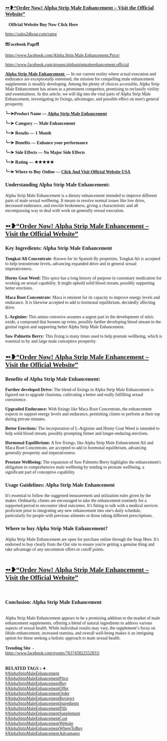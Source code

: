 <div class="oXnYGc">
<div class="X7AGAf">
<div class="ptW7te">
<h3><strong><a href="https://sales24hour.com/ramg" target="_blank" rel="nofollow" data-saferedirecturl="https://www.google.com/url?hl=en&amp;q=https://sales24hour.com/ramg&amp;source=gmail&amp;ust=1729781412650000&amp;usg=AOvVaw1n8ox1rQ-F9DLJNcfy-SFK"><span style="font-family: Georgia;">➻❥&ldquo;Order Now! Alpha Strip Male Enhancement&nbsp;&ndash; Visit the Official Website&rdquo;</span></a></strong></h3>
<p><strong><span style="font-family: Georgia;">💊Official Website Buy Now Click Here 💊&nbsp;</span></strong></p>
<p><a href="https://sales24hour.com/ramg" target="_blank" rel="nofollow" data-saferedirecturl="https://www.google.com/url?hl=en&amp;q=https://sales24hour.com/ramg&amp;source=gmail&amp;ust=1729781412650000&amp;usg=AOvVaw1n8ox1rQ-F9DLJNcfy-SFK"><span style="font-family: Georgia;">https://sales24hour.com/ramg</span></a></p>
<p><strong><span style="font-family: Georgia;">❗❗Facebook Page❗❗</span></strong></p>
<p><a href="https://www.facebook.com/Alpha.Strip.Male.Enhancement.Price/" target="_blank" rel="nofollow" data-saferedirecturl="https://www.google.com/url?hl=en&amp;q=https://www.facebook.com/Alpha.Strip.Male.Enhancement.Price/&amp;source=gmail&amp;ust=1729781412650000&amp;usg=AOvVaw35bkE_7fopQbF9rFqtjB39"><span style="font-family: Georgia;">https://www.facebook.com/Alpha.Strip.Male.Enhancement.Price/</span></a></p>
<p><a href="https://www.facebook.com/groups/alphastripmaleenhancement.official" target="_blank" rel="nofollow" data-saferedirecturl="https://www.google.com/url?hl=en&amp;q=https://www.facebook.com/groups/alphastripmaleenhancement.official&amp;source=gmail&amp;ust=1729781412650000&amp;usg=AOvVaw3i4wWaFvSI2CJ51Vja_7ig"><span style="font-family: Georgia;">https://www.facebook.com/groups/alphastripmaleenhancement.official</span></a></p>
<p><span style="font-family: Georgia;"><strong><a href="https://sales24hour.com/ramg" target="_blank" rel="nofollow" data-saferedirecturl="https://www.google.com/url?hl=en&amp;q=https://sales24hour.com/ramg&amp;source=gmail&amp;ust=1729781412650000&amp;usg=AOvVaw1n8ox1rQ-F9DLJNcfy-SFK">Alpha Strip Male Enhancement&nbsp;</a></strong>&mdash; In our current reality where actual execution and endurance are exceptionally esteemed, the mission for compelling male enhancement supplements is steadily developing. Among the plenty of choices accessible, Alpha Strip Male Enhancement has arisen as a prominent competitor, promising to reclassify virility and essentialness. In this article, we will dig into the vital parts of Alpha Strip Male Enhancement, investigating its fixings, advantages, and possible effect on men's general prosperity.</span></p>
<p><strong><span style="font-family: Georgia;">╰┈➤Product Name &mdash;&nbsp;<a href="https://sales24hour.com/ramg" target="_blank" rel="nofollow" data-saferedirecturl="https://www.google.com/url?hl=en&amp;q=https://sales24hour.com/ramg&amp;source=gmail&amp;ust=1729781412650000&amp;usg=AOvVaw1n8ox1rQ-F9DLJNcfy-SFK">Alpha Strip Male Enhancement</a></span></strong></p>
<p><strong><span style="font-family: Georgia;">╰┈➤ Category &mdash; Male Enhancement</span></strong></p>
<p><strong><span style="font-family: Georgia;">╰┈➤ Results &mdash; 1 Month</span></strong></p>
<p><strong><span style="font-family: Georgia;">╰┈➤ Benefits &mdash; Enhance your performance</span></strong></p>
<p><strong><span style="font-family: Georgia;">╰┈➤ Side Effects &mdash; No Major Side Effects</span></strong></p>
<p><strong><span style="font-family: Georgia;">╰┈➤ Rating &mdash; ★★★★★</span></strong></p>
<p><strong><span style="font-family: Georgia;">╰┈➤ Where to Buy Online &mdash;&nbsp;<a href="https://sales24hour.com/ramg" target="_blank" rel="nofollow" data-saferedirecturl="https://www.google.com/url?hl=en&amp;q=https://sales24hour.com/ramg&amp;source=gmail&amp;ust=1729781412650000&amp;usg=AOvVaw1n8ox1rQ-F9DLJNcfy-SFK">Click And Visit Official Website USA</a></span></strong></p>
<h3><strong><span style="font-family: Georgia;">Understanding Alpha Strip Male Enhancement:</span></strong></h3>
<p><span style="font-family: Georgia;">Alpha Strip Male Enhancement is a dietary enhancement intended to improve different parts of male sexual wellbeing. It means to resolve normal issues like low drive, decreased endurance, and erectile brokenness, giving a characteristic and all encompassing way to deal with work on generally sexual execution.</span></p>
<h2><strong><a href="https://sales24hour.com/ramg" target="_blank" rel="nofollow" data-saferedirecturl="https://www.google.com/url?hl=en&amp;q=https://sales24hour.com/ramg&amp;source=gmail&amp;ust=1729781412650000&amp;usg=AOvVaw1n8ox1rQ-F9DLJNcfy-SFK"><span style="font-family: Georgia;">➻❥&ldquo;Order Now!&nbsp;Alpha Strip Male Enhancement&nbsp;&ndash; Visit the Official Website&rdquo;</span></a></strong></h2>
<h3><strong><span style="font-family: Georgia;">Key Ingredients: Alpha Strip Male Enhancement</span></strong></h3>
<p><span style="font-family: Georgia;"><strong>Tongkat Ali Concentrate</strong>: Known for its Spanish fly properties, Tongkat Ali is accepted to help testosterone levels, advancing expanded drive and in general sexual imperativeness.</span></p>
<p><span style="font-family: Georgia;"><strong>Horny Goat Weed:</strong>&nbsp;This spice has a long history of purpose in customary medication for working on sexual capability. It might uphold solid blood stream, possibly supporting better erections.</span></p>
<p><span style="font-family: Georgia;"><strong>Maca Root Concentrate:&nbsp;</strong>Maca is eminent for its capacity to improve energy levels and endurance. It is likewise accepted to add to hormonal equilibrium, decidedly affecting drive.</span></p>
<p><span style="font-family: Georgia;"><strong>L-Arginine:</strong>&nbsp;This amino corrosive assumes a urgent part in the development of nitric oxide, a compound that loosens up veins, possibly further developing blood stream to the genital region and supporting better Alpha Strip Male Enhancement.</span></p>
<p><span style="font-family: Georgia;"><strong>Saw Palmetto Berry:&nbsp;</strong>This fixing is many times used to help prostate wellbeing, which is essential to by and large male conceptive prosperity.</span></p>
<h2><strong><a href="https://sales24hour.com/ramg" target="_blank" rel="nofollow" data-saferedirecturl="https://www.google.com/url?hl=en&amp;q=https://sales24hour.com/ramg&amp;source=gmail&amp;ust=1729781412650000&amp;usg=AOvVaw1n8ox1rQ-F9DLJNcfy-SFK"><span style="font-family: Georgia;">➻❥&ldquo;Order Now!&nbsp;Alpha Strip Male Enhancement&nbsp;&ndash; Visit the Official Website&rdquo;</span></a></strong></h2>
<h3><strong><span style="font-family: Georgia;">Benefits of Alpha Strip Male Enhancement:</span></strong></h3>
<p><span style="font-family: Georgia;"><strong>Further developed Drive:</strong>&nbsp;The blend of fixings in Alpha Strip Male Enhancement is figured out to upgrade charisma, cultivating a better and really fulfilling sexual coexistence.</span></p>
<p><span style="font-family: Georgia;"><strong>Upgraded Endurance:&nbsp;</strong>With fixings like Maca Root Concentrate, the enhancement expects to support energy levels and endurance, permitting clients to perform at their top during private minutes.</span></p>
<p><span style="font-family: Georgia;"><strong>Better Erections:</strong>&nbsp;The incorporation of L-Arginine and Horny Goat Weed is intended to help solid blood stream, possibly prompting firmer and longer-enduring erections.</span></p>
<p><span style="font-family: Georgia;"><strong>Hormonal Equilibrium:&nbsp;</strong>A few fixings, like Alpha Strip Male Enhancement Ali and Maca Root Concentrate, are accepted to add to hormonal equilibrium, advancing generally prosperity and imperativeness.</span></p>
<p><span style="font-family: Georgia;"><strong>Prostate Wellbeing:&nbsp;</strong>The expansion of Saw Palmetto Berry highlights the enhancement's obligation to comprehensive male wellbeing by tending to prostate wellbeing, a significant part of conceptive capability.</span></p>
<h3><strong><span style="font-family: Georgia;">Usage Guidelines: Alpha Strip Male Enhancement</span></strong></h3>
<p><span style="font-family: Georgia;">It's essential to follow the suggested measurement and utilization rules given by the maker. Ordinarily, clients are encouraged to take the enhancement routinely for a supported period to encounter ideal outcomes. It's fitting to talk with a medical services proficient prior to integrating any new enhancement into one's daily schedule, particularly for people with previous ailments or those taking different prescriptions.</span></p>
<h3><strong><span style="font-family: Georgia;">Where to buy Alpha Strip Male Enhancement?</span></strong></h3>
<div><span style="font-family: Georgia;">Alpha Strip Male Enhancement are open for purchase online through the Snap Here. It's endorsed to buy clearly from the Our site to ensure you're getting a genuine thing and take advantage of any uncommon offers or cutoff points.</span></div>
<div><span style="font-family: Georgia;">&nbsp;</span></div>
<h2><strong><a href="https://sales24hour.com/ramg" target="_blank" rel="nofollow" data-saferedirecturl="https://www.google.com/url?hl=en&amp;q=https://sales24hour.com/ramg&amp;source=gmail&amp;ust=1729781412650000&amp;usg=AOvVaw1n8ox1rQ-F9DLJNcfy-SFK"><span style="font-family: Georgia;">➻❥&ldquo;Order Now!&nbsp;Alpha Strip Male Enhancement&nbsp;&ndash; Visit the Official Website&rdquo;</span></a></strong></h2>
<div><span style="font-family: Georgia;">&nbsp;</span></div>
<h3><strong><span style="font-family: Georgia;">Conclusion: Alpha Strip Male Enhancement</span></strong></h3>
<div><span style="font-family: Georgia;">&nbsp;</span></div>
<div>
<div><span style="font-family: Georgia;">Alpha Strip Male Enhancement appears to be a promising addition to the market of male enhancement supplements, offering a blend of natural ingredients to address various aspects of sexual health. While individual results may vary, the supplement&rsquo;s focus on libido enhancement, increased stamina, and overall well-being makes it an intriguing option for those seeking a holistic approach to male sexual health.</span></div>
</div>
<div><span style="font-family: Georgia;">&nbsp;</span></div>
<div><strong><span style="font-family: Georgia;">Trending Site&nbsp; -&nbsp;</span></strong></div>
<div><a href="https://www.facebook.com/events/763745822552833/" target="_blank" rel="nofollow" data-saferedirecturl="https://www.google.com/url?hl=en&amp;q=https://www.facebook.com/events/763745822552833/&amp;source=gmail&amp;ust=1729781412650000&amp;usg=AOvVaw0ISEhWG4OGqPKYwE3Pexax"><span style="font-family: Georgia;">https://www.facebook.com/events/763745822552833/</span></a></div>
<div><span style="font-family: Georgia;">&nbsp;</span></div>
<div><span style="font-family: Georgia;">&nbsp;</span></div>
<div>
<div><strong><span style="font-family: Georgia;">RELATED TAGS :-➧</span></strong></div>
<div><a href="https://sales24hour.com/ramg" target="_blank" rel="nofollow" data-saferedirecturl="https://www.google.com/url?hl=en&amp;q=https://sales24hour.com/ramg&amp;source=gmail&amp;ust=1729781412650000&amp;usg=AOvVaw1n8ox1rQ-F9DLJNcfy-SFK"><span style="font-family: Georgia;">#AlphaStripMaleEnhancement</span></a></div>
<div><a href="https://sales24hour.com/ramg" target="_blank" rel="nofollow" data-saferedirecturl="https://www.google.com/url?hl=en&amp;q=https://sales24hour.com/ramg&amp;source=gmail&amp;ust=1729781412650000&amp;usg=AOvVaw1n8ox1rQ-F9DLJNcfy-SFK"><span style="font-family: Georgia;">#AlphaStripMaleEnhancementPrice</span></a></div>
<div><a href="https://sales24hour.com/ramg" target="_blank" rel="nofollow" data-saferedirecturl="https://www.google.com/url?hl=en&amp;q=https://sales24hour.com/ramg&amp;source=gmail&amp;ust=1729781412650000&amp;usg=AOvVaw1n8ox1rQ-F9DLJNcfy-SFK"><span style="font-family: Georgia;">#AlphaStripMaleEnhancementBuy</span></a></div>
<div><a href="https://sales24hour.com/ramg" target="_blank" rel="nofollow" data-saferedirecturl="https://www.google.com/url?hl=en&amp;q=https://sales24hour.com/ramg&amp;source=gmail&amp;ust=1729781412650000&amp;usg=AOvVaw1n8ox1rQ-F9DLJNcfy-SFK"><span style="font-family: Georgia;">#AlphaStripMaleEnhancementOffer</span></a></div>
<div><a href="https://sales24hour.com/ramg" target="_blank" rel="nofollow" data-saferedirecturl="https://www.google.com/url?hl=en&amp;q=https://sales24hour.com/ramg&amp;source=gmail&amp;ust=1729781412650000&amp;usg=AOvVaw1n8ox1rQ-F9DLJNcfy-SFK"><span style="font-family: Georgia;">#AlphaStripMaleEnhancementOrder</span></a></div>
<div><a href="https://sales24hour.com/ramg" target="_blank" rel="nofollow" data-saferedirecturl="https://www.google.com/url?hl=en&amp;q=https://sales24hour.com/ramg&amp;source=gmail&amp;ust=1729781412650000&amp;usg=AOvVaw1n8ox1rQ-F9DLJNcfy-SFK"><span style="font-family: Georgia;">#AlphaStripMaleEnhancementReviews</span></a></div>
<div><a href="https://sales24hour.com/ramg" target="_blank" rel="nofollow" data-saferedirecturl="https://www.google.com/url?hl=en&amp;q=https://sales24hour.com/ramg&amp;source=gmail&amp;ust=1729781412650000&amp;usg=AOvVaw1n8ox1rQ-F9DLJNcfy-SFK"><span style="font-family: Georgia;">#AlphaStripMaleEnhancementIngredients</span></a></div>
<div><a href="https://sales24hour.com/ramg" target="_blank" rel="nofollow" data-saferedirecturl="https://www.google.com/url?hl=en&amp;q=https://sales24hour.com/ramg&amp;source=gmail&amp;ust=1729781412650000&amp;usg=AOvVaw1n8ox1rQ-F9DLJNcfy-SFK"><span style="font-family: Georgia;">#AlphaStripMaleEnhancementPills</span></a></div>
<div><a href="https://sales24hour.com/ramg" target="_blank" rel="nofollow" data-saferedirecturl="https://www.google.com/url?hl=en&amp;q=https://sales24hour.com/ramg&amp;source=gmail&amp;ust=1729781412650000&amp;usg=AOvVaw1n8ox1rQ-F9DLJNcfy-SFK"><span style="font-family: Georgia;">#AlphaStripMaleEnhancementSupplement</span></a></div>
<div><a href="https://sales24hour.com/ramg" target="_blank" rel="nofollow" data-saferedirecturl="https://www.google.com/url?hl=en&amp;q=https://sales24hour.com/ramg&amp;source=gmail&amp;ust=1729781412650000&amp;usg=AOvVaw1n8ox1rQ-F9DLJNcfy-SFK"><span style="font-family: Georgia;">#AlphaStripMaleEnhancementCost</span></a></div>
<div><a href="https://sales24hour.com/ramg" target="_blank" rel="nofollow" data-saferedirecturl="https://www.google.com/url?hl=en&amp;q=https://sales24hour.com/ramg&amp;source=gmail&amp;ust=1729781412650000&amp;usg=AOvVaw1n8ox1rQ-F9DLJNcfy-SFK"><span style="font-family: Georgia;">#AlphaStripMaleEnhancementWebsite</span></a></div>
<div><a href="https://sales24hour.com/ramg" target="_blank" rel="nofollow" data-saferedirecturl="https://www.google.com/url?hl=en&amp;q=https://sales24hour.com/ramg&amp;source=gmail&amp;ust=1729781412650000&amp;usg=AOvVaw1n8ox1rQ-F9DLJNcfy-SFK"><span style="font-family: Georgia;">#AlphaStripMaleEnhancementWhereToBuy</span></a></div>
<div><a href="https://sales24hour.com/ramg" target="_blank" rel="nofollow" data-saferedirecturl="https://www.google.com/url?hl=en&amp;q=https://sales24hour.com/ramg&amp;source=gmail&amp;ust=1729781412650000&amp;usg=AOvVaw1n8ox1rQ-F9DLJNcfy-SFK"><span style="font-family: Georgia;">#AlphaStripMaleEnhancementAdvantages</span></a></div>
</div>
</div>
<div class="M8UUXb">
<div class="uArJ5e cd29Sd UQuaGc AeAAkf GlDaTe" tabindex="0">
<div class="Fvio9d MbhUzd">&nbsp;</div>
</div>
</div>
</div>
</div>
